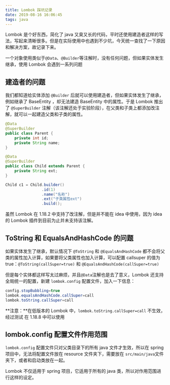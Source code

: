 ```yaml
---
title: Lombok 踩坑记录
date: 2019-08-16 16:06:45
tags: java
---
```


Lombok 是个好东西，简化了 java 又臭又长的代码，平时还使用建造者这样的写法，写起来清晰很多。但是在实际使用中也遇到不少坑，今天统一查找了一下原因和解决方案，故记录下来。

一个对象使用类似于`@Data`、`@Builder`等注解时，没有任何问题，但如果实体发生继承，使用 Lombok 会遇到一系列问题

## 建造者的问题

我们都知道给实体添加 `@Builder` 后就可以使用建造者，但如果实体发生了继承，例如继承了 BaseEntity ，却无法建造 BaseEntity 中的属性。于是 Lombok 推出了 `@SuperBuilder` 注解（该注解还处于实验阶段），在父类和子类上都添加改注解，就可以一起建造父类和子类的属性。

```java
@Data
@SuperBuilder
public class Parent {
    private int id;
    private String name;
}

@Data
@SuperBuilder
public class Child extends Parent {
    private String ext;
}

Child c1 = Child.builder()
                .id(1)
                .name("名称")
                .ext("子类属性ext")
                .build();
```

虽然 Lombok 在 1.18.2 中支持了改注解，但是并不能在 idea 中使用，因为 idea 的 Lombok 插件到目前为止并未支持该注解。

## ToString 和 EqualsAndHashCode 的问题

如果实体发生了继承，默认情况下 `@ToString` 和 `@EqualsAndHashCode` 都不会将父类的属性加入计算，如果要将父类属性也加入计算，可以配置 callsuper 的值为 true：`@ToString(callSuper=true)` 和 `@EqualsAndHashCode(callSuper=true)`

但是每个实体都这样写太过麻烦，并且`@Data`注解也是去了意义，Lombok 还支持全局统一的配置，新建 `lombok.config` 配置文件，加入一下信息：

```java
config.stopBubbling=true
lombok.equalsAndHashCode.callSuper=call
lombok.toString.callSuper=call
```

**注意：**在低版本的 Lombok 中，`lombok.toString.callSuper=call` 不生效，经过测试 在 1.18.8 中可以使用

## lombok.config 配置文件作用范围

`lombok.config` 配置文件只对父类目录下的所有 java 文件才生效，所以在 spring 项目中，无法将配置文件放在 resource 文件夹下，需要放在 `src/main/java`文件夹下，或者和启动类放在一起。

Lombok 不仅适用于 spring 项目，它适用于所有的 java 类，所以对作用范围进行这样的设定。
